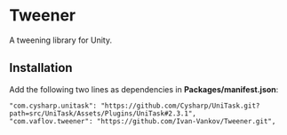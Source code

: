 # Tweener
A tweening library for Unity.

## Installation
Add the following two lines as dependencies in **Packages/manifest.json**:
```
"com.cysharp.unitask": "https://github.com/Cysharp/UniTask.git?path=src/UniTask/Assets/Plugins/UniTask#2.3.1",
"com.vaflov.tweener": "https://github.com/Ivan-Vankov/Tweener.git",
```
